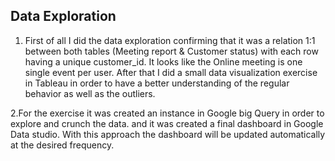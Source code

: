 
## Data Exploration

1. First of all  I did the data exploration confirming that it was a relation 1:1 between both tables (Meeting report & Customer status) with each row having a unique customer_id.
It looks like the Online meeting is one single event per user.
After that I did a small data visualization exercise in Tableau in order to have a better understanding of the regular behavior as well as the outliers.
 
2.For the exercise it was created an instance in Google big Query in order to explore and crunch the data. and it was created a final dashboard in Google Data studio.
With this approach the dashboard will be updated automatically at the desired frequency.
